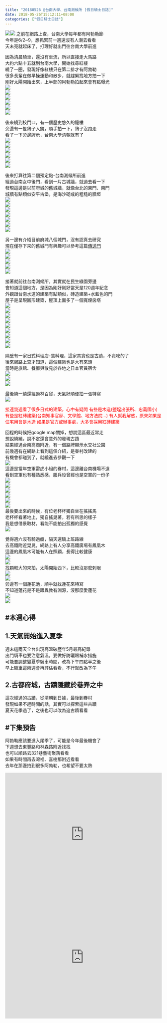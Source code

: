```yaml
---
title: "20180526 @台南大學、台南測候所 [假日騎士日誌]"
date: 2018-05-26T15:12:11+08:00
categories: ["假日騎士日誌"]
---
```


<a href="https://www.strava.com/activities/1600786565" taget="_blank"><img src="https://farm2.staticflickr.com/1755/28529883898_47e28edd12.jpg"></a><a href="https://www.strava.com/activities/1600787898" taget="_blank"><img src="https://farm2.staticflickr.com/1744/27532687057_e7441f665c.jpg"></a>
之前在網路上查，台南大學每年都有阿勃勒節  
今年是6/2~9，想抓緊前一週還沒有人潮去看看  
天未亮就起床了，打理好就出門往台南大學前進  
<!--more-->
  
因為清晨騎車，還沒有車流，所以直接走大馬路  
大約六點十五就到台南大學，開始找尋紅樓  
繞了一圈，發現好像紅樓只在第二排才有阿勃勒  
很多長輩在做早操運動和散步，就趕緊找地方拍一下  
剛好太陽開始出來，上半部的阿勃勒拍起來會有點曝光  
![](https://farm1.staticflickr.com/886/41680086974_ce0eedfc58.jpg)  
![](https://farm2.staticflickr.com/1735/41500876095_492b50c7aa.jpg)  
![](https://farm2.staticflickr.com/1743/40595197390_c489daf6ca.jpg)  
![](https://farm2.staticflickr.com/1760/40595193610_5b0cac5fb0.jpg)  
![](https://farm2.staticflickr.com/1734/40595188950_8486a2be4c.jpg)  
![](https://farm2.staticflickr.com/1743/42403348731_a97ea5a6c8.jpg)  
  
後來繞到校門口，有一個歷史悠久的鐘樓  
旁邊有一隻鴿子入鏡，順手拍一下，鴿子沒跑走  
看了一下旁邊牌示，台南大學清朝就有了  
![](https://farm1.staticflickr.com/882/40595183300_49606b0fe4.jpg)  
![](https://farm2.staticflickr.com/1740/42403439561_a379d01622.jpg)  
![](https://farm2.staticflickr.com/1730/42403438341_83614d8cb1.jpg)  
![](https://farm2.staticflickr.com/1738/41680066314_de03df0a2f.jpg)  
![](https://farm2.staticflickr.com/1734/28529890638_1714c20613.jpg)  
![](https://farm2.staticflickr.com/1728/41680065594_2fab517213.jpg)  
  
後來打算往第二個預定點-台南測候所前進  
經過台南女中後門，看到一片古城牆，就過去看一下  
發現這邊是以前府城的舊城牆，就像台北的東門、南門  
城牆有點類似安平古堡，是海沙砌成的粗糙的牆垣  
![](https://farm1.staticflickr.com/878/42403433571_ecfabd0b21.jpg)  
![](https://farm2.staticflickr.com/1754/40595171610_819a5515c5.jpg)  
![](https://farm1.staticflickr.com/902/27532811187_ccf7846864.jpg)  
![](https://farm2.staticflickr.com/1759/42353326922_82fa1a3daf.jpg)  
![](https://farm2.staticflickr.com/1728/42403423571_7dd2835da6.jpg)  
![](https://farm2.staticflickr.com/1734/42353320892_558dc3d63e.jpg)  
![](https://farm1.staticflickr.com/901/41679998924_25fe7932d1.jpg)  
  
另一邊有介紹目前府城八個城門，沒有認真去研究  
現在僅存下來的舊城門有興趣可以參考這篇<a href="http://lifeintainan.com/2014-10-10-514/">傳送門</a>  
![](https://farm2.staticflickr.com/1754/40595162270_918798df5f.jpg)  
![](https://farm2.staticflickr.com/1745/42353315572_212d8a36bd.jpg)  
![](https://farm2.staticflickr.com/1758/42353314262_7f2b1d7070.jpg)  
![](https://farm2.staticflickr.com/1749/42353312842_0fb7b7dd98.jpg)  
![](https://farm1.staticflickr.com/881/42353311352_6d53fb4ceb.jpg)  
  
接著就前往台南測候所，其實就在民生綠園旁邊  
會知道這個地方，是因為剛好剛好當天是120週年紀念  
外觀跟台南水道的建築有點類似，磚造建築+水藍色的門  
屋子是呈現圓形建築，屋頂上面多了一個寬煙囪塔  
![](https://farm2.staticflickr.com/1743/42353305222_2744e95b83.jpg)  
![](https://farm1.staticflickr.com/902/42403345821_6af754f873.jpg)  
![](https://farm1.staticflickr.com/889/42353303332_45f3640f8b.jpg)  
![](https://farm2.staticflickr.com/1721/42353301682_6571b2be78.jpg)  
![](https://farm2.staticflickr.com/1740/42353299382_d583c3fbd9.jpg)  
![](https://farm2.staticflickr.com/1736/42403403251_f079391483.jpg)  
![](https://farm2.staticflickr.com/1743/41500830895_2eea18e6eb.jpg)  
![](https://farm2.staticflickr.com/1759/42353296182_1b7c0654b7.jpg)  
![](https://farm2.staticflickr.com/1736/42353295562_17eab0d168.jpg)  
  
隔壁有一家日式料理店-鶯料理，這家其實也是古蹟，不賣吃的了  
後來網路上查才知道，這個建築也是大有來頭  
當時是旅館、餐廳與散見於各地之日本官員宿舍  
![](https://farm1.staticflickr.com/894/42403398191_d699f459a6.jpg)  
![](https://farm2.staticflickr.com/1728/41500782135_d936f52faf.jpg)  
![](https://farm2.staticflickr.com/1729/42403397431_9b6cd68880.jpg)  
  
最後繞一繞還經過林百貨，天氣好順便拍一張特寫  
![](https://farm2.staticflickr.com/1739/42353286892_cc8f6d0609.jpg)  

<span style="color:red">
接連幾週看了很多日式的建築，心中有疑問  
有些是木造(鹽埕出張所、忠義國小)  
有些是紅磚建築(台南知事官邸、文學館、地方法院...)  
有人幫我解惑，原來如果是住宅用會是木造  
如果是官方或辦事處，大多會採用紅磚建築  
</span>
  
回程的時候把google map關掉，想說這區最近常走  
想說繞繞，說不定還會意外的發現古蹟  
結果經過台南高商附近，有一個路牌顯示水交社公園  
前幾週有在網路上看到這個介紹，是眷村改建的  
有機會都碰到了，就繞進去參觀一下  
![](https://farm2.staticflickr.com/1733/42403389781_d188d17663.jpg)  
這邊是當年空軍雷虎小組的眷村，這邊離台南機場不遠  
看到空軍也有種熟悉感，服兵役曾經也是空軍的一份子  
![](https://farm2.staticflickr.com/1721/42403389191_bc5587aa80.jpg)  
![](https://farm1.staticflickr.com/881/41500816115_fa94338038.jpg)  
![](https://farm2.staticflickr.com/1733/42403385981_0b50696172.jpg)  
![](https://farm2.staticflickr.com/1742/41500813765_0a6454a024.jpg)  
![](https://farm2.staticflickr.com/1757/42353276722_6bf5919b04.jpg)  
![](https://farm1.staticflickr.com/881/41680028904_a1cb3b5b26.jpg)  
最後要出來的時候，有位老杯杯獨自坐在搖搖馬  
老杯杯看著地上，獨自搖晃著，若有所思的樣子  
我是想借景取材，看能不能拍出孤獨的感覺  
![](https://farm2.staticflickr.com/1746/41680025764_e52c7937a6.jpg)  
  
覺得週六沒有騎過癮，隔天還騎上班路線  
去高鐵附近晃晃，網路上有人分享高鐵廣場有鳳凰木  
這邊的鳳凰木可能有人在照顧，長得比較健康  
![](https://farm1.staticflickr.com/889/41680022754_fa75b2439b.jpg)  
![](https://farm2.staticflickr.com/1730/41500792905_ba745f0608.jpg)  
找顆較大的來拍，太陽開始西下，比較沒那麼刺眼  
![](https://farm2.staticflickr.com/1729/40595126470_7ca0cac784.jpg)  
![](https://farm2.staticflickr.com/1743/40595124480_c8b460e924.jpg)  
旁邊有一個蓮花池，順手就找蓮花來特寫  
不知道蓮花是不是跟異教有淵源，沒那麼愛蓮花  
![](https://farm2.staticflickr.com/1734/41500786845_1d975e32a3.jpg)  
![](https://farm1.staticflickr.com/873/41500786465_3ebebe7fe9.jpg)  
  
## #本週心得  
## 1.天氣開始進入夏季  
週末這兩天全台出現高溫破歷年5月最高紀錄  
出門騎車也要注意氣溫，要做好防曬跟補水措施  
可能要調整變夏季騎車時間，改為下午四點半之後  
早上騎車這兩週會再評估看看，不行就改為下午  
## 2.古都府城，古蹟隱藏於巷弄之中  
這次經過的古蹟，從清朝到日據，最後到眷村  
發現如果不趕時間的話，其實可以探索這些古蹟  
夏天花季過了，之後也可以改為追古蹟看看  
  
## #下集預告  
阿勃勒應該要進入尾季了，可能是今年最後機會了  
下週想去東豐路和林森路附近找找  
也可以順路去321巷藝術聚落看看  
如果有時間再去灣裡、喜樹那附近看看  
去年在那邊拍到很多阿勃勒，也希望不要太熱  
  
<div class="embedly-responsive" style="position: relative;padding-bottom: 78.2227%;height: 0;overflow: hidden;"><iframe class="embedly-embed" frameborder="0" scrolling="no" allowfullscreen src="https://cdn.embedly.com/widgets/media.html?src=https://www.relive.cc/view/vwq1WWxVLOA/widget?r=embed-site&url=https://www.relive.cc/view/vwq1WWxVLOA?r=embed-site&image=https://www.relive.cc/view/vwq1WWxVLOA/png?x-ref=embed-site&key=f1631a41cb254ca5b035dc5747a5bd75&type=text/html&schema=relive" width="1024" height="801" style="position: absolute;top: 0;left: 0;width: 100%;height: 100%;"></iframe></div>
<div class="embedly-responsive" style="position: relative;padding-bottom: 78.2227%;height: 0;overflow: hidden;"><iframe class="embedly-embed" frameborder="0" scrolling="no" allowfullscreen src="https://cdn.embedly.com/widgets/media.html?src=https://www.relive.cc/view/vrqD553LwvJ/widget?r=embed-site&url=https://www.relive.cc/view/vrqD553LwvJ?r=embed-site&image=https://www.relive.cc/view/vrqD553LwvJ/png?x-ref=embed-site&key=f1631a41cb254ca5b035dc5747a5bd75&type=text/html&schema=relive" width="1024" height="801" style="position: absolute;top: 0;left: 0;width: 100%;height: 100%;"></iframe></div>